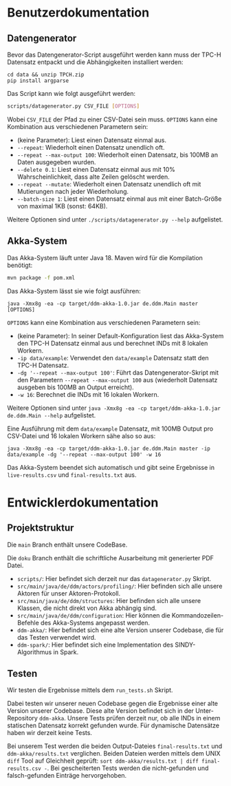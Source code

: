 # Benutzerdokumentation

## Datengenerator

Bevor das Datengenerator-Script ausgeführt werden kann muss der TPC-H Datensatz entpackt und die Abhängigkeiten installiert werden:

```
cd data && unzip TPCH.zip
pip install argparse
```

Das Script kann wie folgt ausgeführt werden:

```bash
scripts/datagenerator.py CSV_FILE [OPTIONS]
```

Wobei `CSV_FILE` der Pfad zu einer CSV-Datei sein muss. `OPTIONS` kann eine Kombination aus verschiedenen Parametern sein:

* (keine Parameter): Liest einen Datensatz einmal aus.
* `--repeat`: Wiederholt einen Datensatz unendlich oft.
* `--repeat --max-output 100`: Wiederholt einen Datensatz, bis 100MB an Daten ausgegeben wurden.
* `--delete 0.1`: Liest einen Datensatz einmal aus mit 10% Wahrscheinlichkeit, dass alte Zeilen gelöscht werden.
* `--repeat --mutate`: Wiederholt einen Datensatz unendlich oft mit Mutierungen nach jeder Wiederholung.
* `--batch-size 1`: Liest einen Datensatz einmal aus mit einer Batch-Größe von maximal 1KB (sonst: 64KB).

Weitere Optionen sind unter `./scripts/datagenerator.py --help` aufgelistet.

## Akka-System

Das Akka-System läuft unter Java 18. Maven wird für die Kompilation benötigt:

```bash
mvn package -f pom.xml
```

Das Akka-System lässt sie wie folgt ausführen:

```
java -Xmx8g -ea -cp target/ddm-akka-1.0.jar de.ddm.Main master [OPTIONS]
```

`OPTIONS` kann eine Kombination aus verschiedenen Parametern sein:

* (keine Parameter): In seiner Default-Konfiguration liest das Akka-System den TPC-H Datensatz einmal aus und berechnet INDs mit 8 lokalen Workern.
* `-ip data/example`: Verwendet den `data/example` Datensatz statt den TPC-H Datensatz.
* `-dg '--repeat --max-output 100'`: Führt das Datengenerator-Skript mit den Parametern `--repeat --max-output 100` aus (wiederholt Datensatz ausgeben bis 100MB an Output erreicht).
* `-w 16`: Berechnet die INDs mit 16 lokalen Workern.

Weitere Optionen sind unter `java -Xmx8g -ea -cp target/ddm-akka-1.0.jar de.ddm.Main --help` aufgelistet.

Eine Ausführung mit dem `data/example` Datensatz, mit 100MB Output pro CSV-Datei und 16 lokalen Workern sähe also so aus:

```
java -Xmx8g -ea -cp target/ddm-akka-1.0.jar de.ddm.Main master -ip data/example -dg '--repeat --max-output 100' -w 16
```

Das Akka-System beendet sich automatisch und gibt seine Ergebnisse in `live-results.csv` und `final-results.txt` aus.

# Entwicklerdokumentation

## Projektstruktur

Die `main` Branch enthält unsere CodeBase.

Die `doku` Branch enthält die schriftliche Ausarbeitung mit generierter PDF Datei.

* `scripts/`: Hier befindet sich derzeit nur das `datagenerator.py` Skript.
* `src/main/java/de/ddm/actors/profiling/`: Hier befinden sich alle unsere Aktoren für unser Aktoren-Protokoll.
* `src/main/java/de/ddm/structures`: Hier befinden sich alle unsere Klassen, die nicht direkt von Akka abhängig sind.
* `src/main/java/de/ddm/configuration`: Hier können die Kommandozeilen-Befehle des Akka-Systems angepasst werden.
* `ddm-akka/`: Hier befindet sich eine alte Version unserer Codebase, die für das Testen verwendet wird.
* `ddm-spark/`: Hier befindet sich eine Implementation des SINDY-Algorithmus in Spark.

## Testen

Wir testen die Ergebnisse mittels dem `run_tests.sh` Skript.

Dabei testen wir unserer neuen Codebase gegen die Ergebnisse einer alte Version unserer Codebase.  Diese alte Version befindet sich in der Unter-Repository `ddm-akka`.  Unsere Tests prüfen derzeit nur, ob alle INDs in einem statischen Datensatz korrekt gefunden wurde. Für dynamische Datensätze haben wir derzeit keine Tests.

Bei unserem Test werden die beiden Output-Dateies `final-results.txt` und `ddm-akka/results.txt` verglichen. Beiden Dateien werden mittels dem UNIX `diff` Tool auf Gleichheit geprüft: `sort ddm-akka/results.txt | diff final-results.csv -`. Bei gescheiterten Tests werden die nicht-gefunden und falsch-gefunden Einträge hervorgehoben.

